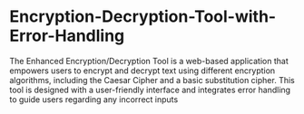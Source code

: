# Encryption-Decryption-Tool-with-Error-Handling
The Enhanced Encryption/Decryption Tool is a web-based application that empowers users to encrypt and decrypt text using different encryption algorithms, including the Caesar Cipher and a basic substitution cipher. This tool is designed with a user-friendly interface and integrates error handling to guide users regarding any incorrect inputs
